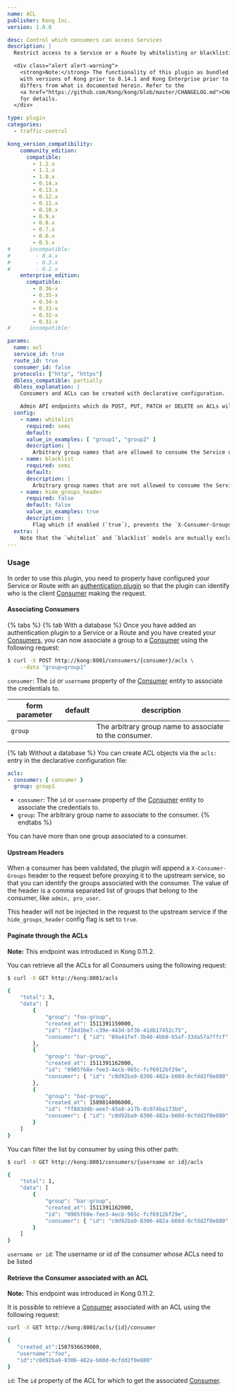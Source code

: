 ```yaml
---
name: ACL
publisher: Kong Inc.
version: 1.0.0

desc: Control which consumers can access Services
description: |
  Restrict access to a Service or a Route by whitelisting or blacklisting consumers using arbitrary ACL group names. This plugin requires an [authentication plugin](/about/faq/#how-can-i-add-authentication-to-a-microservice-api) to have been already enabled on the Service or Route.

  <div class="alert alert-warning">
    <strong>Note:</strong> The functionality of this plugin as bundled
    with versions of Kong prior to 0.14.1 and Kong Enterprise prior to 0.34
    differs from what is documented herein. Refer to the
    <a href="https://github.com/Kong/kong/blob/master/CHANGELOG.md">CHANGELOG</a>
    for details.
  </div>

type: plugin
categories:
  - traffic-control

kong_version_compatibility:
    community_edition:
      compatible:
        - 1.2.x
        - 1.1.x
        - 1.0.x
        - 0.14.x
        - 0.13.x
        - 0.12.x
        - 0.11.x
        - 0.10.x
        - 0.9.x
        - 0.8.x
        - 0.7.x
        - 0.6.x
        - 0.5.x
#      incompatible:
#        - 0.4.x
#        - 0.3.x
#        - 0.2.x
    enterprise_edition:
      compatible:
        - 0.36-x
        - 0.35-x
        - 0.34-x
        - 0.33-x
        - 0.32-x
        - 0.31-x
#      incompatible:

params:
  name: acl
  service_id: true
  route_id: true
  consumer_id: false
  protocols: ["http", "https"]
  dbless_compatible: partially
  dbless_explanation: |
    Consumers and ACLs can be created with declarative configuration.

    Admin API endpoints which do POST, PUT, PATCH or DELETE on ACLs will not work on DB-less mode.
  config:
    - name: whitelist
      required: semi
      default:
      value_in_examples: [ "group1", "group2" ]
      description: |
        Arbitrary group names that are allowed to consume the Service or Route. One of `config.whitelist` or `config.blacklist` must be specified.
    - name: blacklist
      required: semi
      default:
      description: |
        Arbitrary group names that are not allowed to consume the Service or Route. One of `config.whitelist` or `config.blacklist` must be specified.
    - name: hide_groups_header
      required: false
      default: false
      value_in_examples: true
      description: |
        Flag which if enabled (`true`), prevents the `X-Consumer-Groups` header to be sent in the request to the upstream service.
  extra: |
    Note that the `whitelist` and `blacklist` models are mutually exclusive in their usage, as they provide complimentary approaches. That is, you cannot configure an ACL with both `whitelist` and `blacklist` configurations. An ACL with a `whitelist` provides a positive security model, in which the configured groups are allowed access to the resources, and all others are inherently rejected. By contrast, a `blacklist` configuration provides a negative security model, in which certain groups are explicitly denied access to the resource (and all others are inherently allowed).
---
```


### Usage

In order to use this plugin, you need to properly have configured your Service or Route with an [authentication plugin][faq-authentication] so that the plugin can identify who is the client [Consumer][consumer-object] making the request.

#### Associating Consumers

{% tabs %}
{% tab With a database %}
Once you have added an authentication plugin to a Service or a Route and you have created your [Consumers][consumer-object], you can now associate a group to a [Consumer][consumer-object] using the following request:

```bash
$ curl -X POST http://kong:8001/consumers/{consumer}/acls \
    --data "group=group1"
```

`consumer`: The `id` or `username` property of the [Consumer][consumer-object] entity to associate the credentials to.

form parameter        | default| description
---                   | ---    | ---
`group`               |        | The arbitrary group name to associate to the consumer.

{% tab Without a database %}
You can create ACL objects via the `acls:` entry in the declarative configuration file:

``` yaml
acls:
- consumer: { consumer }
  group: group1
```

* `consumer`: The `id` or `username` property of the [Consumer][consumer-object] entity to associate the credentials to.
* `group`: The arbitrary group name to associate to the consumer.
{% endtabs %}

You can have more than one group associated to a consumer.

#### Upstream Headers

When a consumer has been validated, the plugin will append a `X-Consumer-Groups` header to the request before proxying it to the upstream service, so that you can identify the groups associated with the consumer. The value of the header is a comma separated list of groups that belong to the consumer, like `admin, pro_user`.

This header will not be injected in the request to the upstream service if the `hide_groups_header` config flag is set to `true`.

#### Paginate through the ACLs

<div class="alert alert-warning">
  <strong>Note:</strong> This endpoint was introduced in Kong 0.11.2.
</div>

You can retrieve all the ACLs for all Consumers using the following
request:

```bash
$ curl -X GET http://kong:8001/acls

{
    "total": 3,
    "data": [
        {
            "group": "foo-group",
            "created_at": 1511391159000,
            "id": "724d1be7-c39e-443d-bf36-41db17452c75",
            "consumer": { "id": "89a41fef-3b40-4bb0-b5af-33da57a7ffcf" }
        },
        {
            "group": "bar-group",
            "created_at": 1511391162000,
            "id": "0905f68e-fee3-4ecb-965c-fcf6912bf29e",
            "consumer": { "id": "c0d92ba9-8306-482a-b60d-0cfdd2f0e880" }
        },
        {
            "group": "baz-group",
            "created_at": 1509814006000,
            "id": "ff883d4b-aee7-45a8-a17b-8c074ba173bd",
            "consumer": { "id": "c0d92ba9-8306-482a-b60d-0cfdd2f0e880" }
        }
    ]
}
```

You can filter the list by consumer by using this other path:

```bash
$ curl -X GET http://kong:8001/consumers/{username or id}/acls

{
    "total": 1,
    "data": [
        {
            "group": "bar-group",
            "created_at": 1511391162000,
            "id": "0905f68e-fee3-4ecb-965c-fcf6912bf29e",
            "consumer": { "id": "c0d92ba9-8306-482a-b60d-0cfdd2f0e880" }
        }
    ]
}
```

`username or id`: The username or id of the consumer whose ACLs need to be listed

#### Retrieve the Consumer associated with an ACL

<div class="alert alert-warning">
  <strong>Note:</strong> This endpoint was introduced in Kong 0.11.2.
</div>

It is possible to retrieve a [Consumer][consumer-object] associated with an ACL
using the following request:

```bash
curl -X GET http://kong:8001/acls/{id}/consumer

{
   "created_at":1507936639000,
   "username":"foo",
   "id":"c0d92ba9-8306-482a-b60d-0cfdd2f0e880"
}
```

`id`: The `id` property of the ACL for which to get the associated
[Consumer][consumer-object].

[cidr]: https://en.wikipedia.org/wiki/Classless_Inter-Domain_Routing#CIDR_notation
[configuration]: /latest/configuration
[consumer-object]: /latest/admin-api/#consumer-object
[faq-authentication]: /about/faq/#how-can-i-add-authentication-to-a-microservice-api
